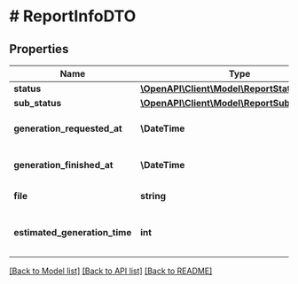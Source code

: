 # # ReportInfoDTO

## Properties

Name | Type | Description | Notes
------------ | ------------- | ------------- | -------------
**status** | [**\OpenAPI\Client\Model\ReportStatusType**](ReportStatusType.md) |  |
**sub_status** | [**\OpenAPI\Client\Model\ReportSubStatusType**](ReportSubStatusType.md) |  | [optional]
**generation_requested_at** | **\DateTime** | Дата и время запроса на генерацию. |
**generation_finished_at** | **\DateTime** | Дата и время завершения генерации. | [optional]
**file** | **string** | Ссылка на готовый отчет. | [optional]
**estimated_generation_time** | **int** | Ожидаемая продолжительность генерации в миллисекундах. | [optional]

[[Back to Model list]](../../README.md#models) [[Back to API list]](../../README.md#endpoints) [[Back to README]](../../README.md)
